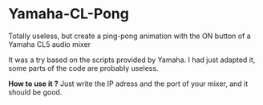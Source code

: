 # Yamaha-CL-Pong
Totally useless, but create a ping-pong animation with the ON button of a Yamaha CL5 audio mixer

It was a try based on the scripts provided by Yamaha. I had just adapted it, some parts of the code are probably useless.

**How to use it ?**
Just write the IP adress and the port of your mixer, and it should be good.
